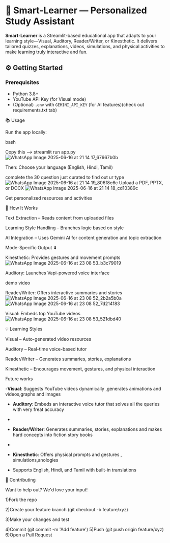 #                                                          🚀 Smart-Learner — Personalized Study Assistant
**Smart‑Learner** is a Streamlit-based educational app that adapts to your learning style—Visual, Auditory, Reader/Writer, or Kinesthetic. It delivers tailored quizzes, explanations, videos, simulations, and physical activities to make learning truly interactive and fun.

## ⚙️ Getting Started
### Prerequisites
- Python 3.8+  
- YouTube API Key (for Visual mode)  
- (Optional) `.env` with `GEMINI_API_KEY` (for AI features)(check out requirements.txt tab)


📚 Usage


Run the app locally:

bash


Copy this -->
streamlit run app.py
![WhatsApp Image 2025-06-16 at 21 14 17_67667b0b](https://github.com/user-attachments/assets/7fa0deff-c184-47bf-a6aa-fde5e8b7ef89)

Then:
Choose your language (English, Hindi, Tamil)



complete the 30 question just curated to find out ur type
![WhatsApp Image 2025-06-16 at 21 14 19_806f8e6c](https://github.com/user-attachments/assets/0a6ad989-3ebe-4d35-b6c8-60ca9a0a0065)
Upload a PDF, PPTX, or DOCX
![WhatsApp Image 2025-06-16 at 21 14 18_cd10389c](https://github.com/user-attachments/assets/0f7c99ca-2922-4694-ba85-42206a165095)

Get personalized resources and activities


🧩 How It Works


Text Extraction – Reads content from uploaded files


Learning Style Handling – Branches logic based on style


AI Integration – Uses Gemini AI for content generation and topic extraction


Mode-Specific Output  ⬇



Kinesthetic: Provides gestures and movement prompts
![WhatsApp Image 2025-06-16 at 23 08 53_b3c79019](https://github.com/user-attachments/assets/8f2518e7-ca10-48ad-aa21-4ed434119d6c)



Auditory: Launches Vapi-powered voice interface

demo video



Reader/Writer: Offers interactive summaries and stories
![WhatsApp Image 2025-06-16 at 23 08 52_2b2a5b0a](https://github.com/user-attachments/assets/fe9ddf99-5911-4d32-b343-af9efcd5d7b4)
![WhatsApp Image 2025-06-16 at 23 08 52_7d214183](https://github.com/user-attachments/assets/6fd5aa1a-d14a-4999-b802-36f04b80a29e)



Visual: Embeds top YouTube videos 
![WhatsApp Image 2025-06-16 at 23 08 53_521dbd40](https://github.com/user-attachments/assets/e4a7646a-7df5-45f9-9e99-eb093a27128f)



💡 Learning Styles


 Visual – Auto-generated video resources


Auditory – Real-time voice-based tutor


Reader/Writer – Generates summaries, stories, explanations


Kinesthetic – Encourages movement, gestures, and physical interaction



Future works


-**Visual**: Suggests YouTube videos dynamically ,generates animations and videos,graphs and images


- **Auditory**: Embeds an interactive voice tutor that solves all the queries with very freat accuracy

- 
- **Reader/Writer**: Generates summaries, stories, explanations  and makes hard concepts into fiction story books

- 
- **Kinesthetic**: Offers physical prompts and gestures , simulations,anologies 
- Supports English, Hindi, and Tamil with built-in translations


🤝 Contributing

Want to help out? We'd love your input!


1)Fork the repo

2)Create your feature branch (git checkout -b feature/xyz)


3)Make your changes and test


4)Commit (git commit -m 'Add feature')
5)Push (git push origin feature/xyz)
6)Open a Pull Request
